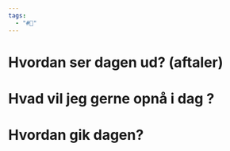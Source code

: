 ```yaml
---
tags:
  - "#📅"
---
```

# Hvordan ser dagen ud? (aftaler)


# Hvad vil jeg gerne opnå i dag ?


# Hvordan gik dagen?